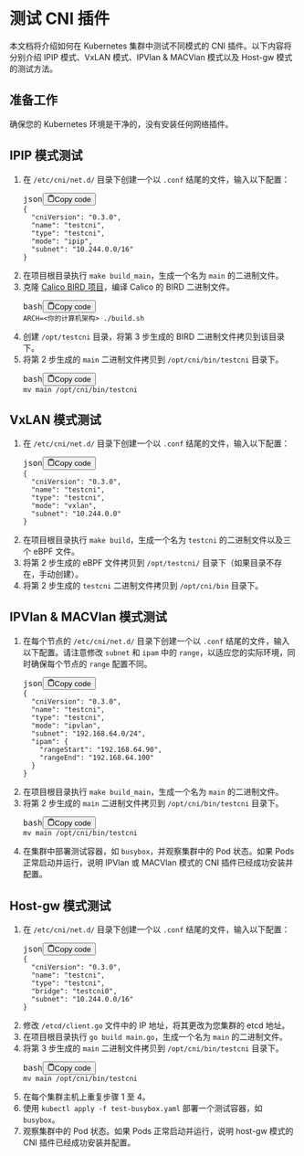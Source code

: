 # 测试 CNI 插件

本文档将介绍如何在 Kubernetes 集群中测试不同模式的 CNI 插件。以下内容将分别介绍 IPIP 模式、VxLAN 模式、IPVlan & MACVlan 模式以及 Host-gw 模式的测试方法。

## 准备工作

确保您的 Kubernetes 环境是干净的，没有安装任何网络插件。

## IPIP 模式测试

1. 在 `/etc/cni/net.d/` 目录下创建一个以 `.conf` 结尾的文件，输入以下配置：
   <pre class=""><div class="bg-black rounded-md mb-4"><div class="flex items-center relative text-gray-200 bg-gray-800 px-4 py-2 text-xs font-sans justify-between rounded-t-md"><span>json</span><button class="flex ml-auto gap-2"><svg stroke="currentColor" fill="none" stroke-width="2" viewBox="0 0 24 24" stroke-linecap="round" stroke-linejoin="round" class="h-4 w-4" height="1em" width="1em" xmlns="http://www.w3.org/2000/svg"><path d="M16 4h2a2 2 0 0 1 2 2v14a2 2 0 0 1-2 2H6a2 2 0 0 1-2-2V6a2 2 0 0 1 2-2h2"></path><rect x="8" y="2" width="8" height="4" rx="1" ry="1"></rect></svg>Copy code</button></div><div class="p-4 overflow-y-auto"><code class="!whitespace-pre hljs language-json">{
     &#34;cniVersion&#34;: &#34;0.3.0&#34;,
     &#34;name&#34;: &#34;testcni&#34;,
     &#34;type&#34;: &#34;testcni&#34;,
     &#34;mode&#34;: &#34;ipip&#34;,
     &#34;subnet&#34;: &#34;10.244.0.0/16&#34;
   }
   </code></div></div></pre>
2. 在项目根目录执行 `make build_main`，生成一个名为 `main` 的二进制文件。
3. 克隆 [Calico BIRD 项目](https://github.com/projectcalico/bird)，编译 Calico 的 BIRD 二进制文件。
   <pre class=""><div class="bg-black rounded-md mb-4"><div class="flex items-center relative text-gray-200 bg-gray-800 px-4 py-2 text-xs font-sans justify-between rounded-t-md"><span>bash</span><button class="flex ml-auto gap-2"><svg stroke="currentColor" fill="none" stroke-width="2" viewBox="0 0 24 24" stroke-linecap="round" stroke-linejoin="round" class="h-4 w-4" height="1em" width="1em" xmlns="http://www.w3.org/2000/svg"><path d="M16 4h2a2 2 0 0 1 2 2v14a2 2 0 0 1-2 2H6a2 2 0 0 1-2-2V6a2 2 0 0 1 2-2h2"></path><rect x="8" y="2" width="8" height="4" rx="1" ry="1"></rect></svg>Copy code</button></div><div class="p-4 overflow-y-auto"><code class="!whitespace-pre hljs language-bash">ARCH=&lt;你的计算机架构&gt; ./build.sh
   </code></div></div></pre>
4. 创建 `/opt/testcni` 目录，将第 3 步生成的 BIRD 二进制文件拷贝到该目录下。
5. 将第 2 步生成的 `main` 二进制文件拷贝到 `/opt/cni/bin/testcni` 目录下。
   <pre class=""><div class="bg-black rounded-md mb-4"><div class="flex items-center relative text-gray-200 bg-gray-800 px-4 py-2 text-xs font-sans justify-between rounded-t-md"><span>bash</span><button class="flex ml-auto gap-2"><svg stroke="currentColor" fill="none" stroke-width="2" viewBox="0 0 24 24" stroke-linecap="round" stroke-linejoin="round" class="h-4 w-4" height="1em" width="1em" xmlns="http://www.w3.org/2000/svg"><path d="M16 4h2a2 2 0 0 1 2 2v14a2 2 0 0 1-2 2H6a2 2 0 0 1-2-2V6a2 2 0 0 1 2-2h2"></path><rect x="8" y="2" width="8" height="4" rx="1" ry="1"></rect></svg>Copy code</button></div><div class="p-4 overflow-y-auto"><code class="!whitespace-pre hljs language-bash">mv main /opt/cni/bin/testcni
   </code></div></div></pre>

## VxLAN 模式测试

1. 在 `/etc/cni/net.d/` 目录下创建一个以 `.conf` 结尾的文件，输入以下配置：
   <pre class=""><div class="bg-black rounded-md mb-4"><div class="flex items-center relative text-gray-200 bg-gray-800 px-4 py-2 text-xs font-sans justify-between rounded-t-md"><span>json</span><button class="flex ml-auto gap-2"><svg stroke="currentColor" fill="none" stroke-width="2" viewBox="0 0 24 24" stroke-linecap="round" stroke-linejoin="round" class="h-4 w-4" height="1em" width="1em" xmlns="http://www.w3.org/2000/svg"><path d="M16 4h2a2 2 0 0 1 2 2v14a2 2 0 0 1-2 2H6a2 2 0 0 1-2-2V6a2 2 0 0 1 2-2h2"></path><rect x="8" y="2" width="8" height="4" rx="1" ry="1"></rect></svg>Copy code</button></div><div class="p-4 overflow-y-auto"><code class="!whitespace-pre hljs language-json">{
     &#34;cniVersion&#34;: &#34;0.3.0&#34;,
     &#34;name&#34;: &#34;testcni&#34;,
     &#34;type&#34;: &#34;testcni&#34;,
     &#34;mode&#34;: &#34;vxlan&#34;,
     &#34;subnet&#34;: &#34;10.244.0.0&#34;
   }
   </code></div></div></pre>
2. 在项目根目录执行 `make build`，生成一个名为 `testcni` 的二进制文件以及三个 eBPF 文件。
3. 将第 2 步生成的 eBPF 文件拷贝到 `/opt/testcni/` 目录下（如果目录不存在，手动创建）。
4. 将第 2 步生成的 `testcni` 二进制文件拷贝到 `/opt/cni/bin` 目录下。

## IPVlan & MACVlan 模式测试

1. 在每个节点的 `/etc/cni/net.d/` 目录下创建一个以 `.conf` 结尾的文件，输入以下配置。请注意修改 `subnet` 和 `ipam` 中的 `range`，以适应您的实际环境，同时确保每个节点的 `range` 配置不同。
   <pre class=""><div class="bg-black rounded-md mb-4"><div class="flex items-center relative text-gray-200 bg-gray-800 px-4 py-2 text-xs font-sans justify-between rounded-t-md"><span>json</span><button class="flex ml-auto gap-2"><svg stroke="currentColor" fill="none" stroke-width="2" viewBox="0 0 24 24" stroke-linecap="round" stroke-linejoin="round" class="h-4 w-4" height="1em" width="1em" xmlns="http://www.w3.org/2000/svg"><path d="M16 4h2a2 2 0 0 1 2 2v14a2 2 0 0 1-2 2H6a2 2 0 0 1-2-2V6a2 2 0 0 1 2-2h2"></path><rect x="8" y="2" width="8" height="4" rx="1" ry="1"></rect></svg>Copy code</button></div><div class="p-4 overflow-y-auto"><code class="!whitespace-pre hljs language-json">{
     &#34;cniVersion&#34;: &#34;0.3.0&#34;,
     &#34;name&#34;: &#34;testcni&#34;,
     &#34;type&#34;: &#34;testcni&#34;,
     &#34;mode&#34;: &#34;ipvlan&#34;,
     &#34;subnet&#34;: &#34;192.168.64.0/24&#34;,
     &#34;ipam&#34;: {
       &#34;rangeStart&#34;: &#34;192.168.64.90&#34;,
       &#34;rangeEnd&#34;: &#34;192.168.64.100&#34;
     }
   }
   </code></div></div></pre>
2. 在项目根目录执行 `make build_main`，生成一个名为 `main` 的二进制文件。
3. 将第 2 步生成的 `main` 二进制文件拷贝到 `/opt/cni/bin/testcni` 目录下。
   <pre class=""><div class="bg-black rounded-md mb-4"><div class="flex items-center relative text-gray-200 bg-gray-800 px-4 py-2 text-xs font-sans justify-between rounded-t-md"><span>bash</span><button class="flex ml-auto gap-2"><svg stroke="currentColor" fill="none" stroke-width="2" viewBox="0 0 24 24" stroke-linecap="round" stroke-linejoin="round" class="h-4 w-4" height="1em" width="1em" xmlns="http://www.w3.org/2000/svg"><path d="M16 4h2a2 2 0 0 1 2 2v14a2 2 0 0 1-2 2H6a2 2 0 0 1-2-2V6a2 2 0 0 1 2-2h2"></path><rect x="8" y="2" width="8" height="4" rx="1" ry="1"></rect></svg>Copy code</button></div><div class="p-4 overflow-y-auto"><code class="!whitespace-pre hljs language-bash">mv main /opt/cni/bin/testcni
   </code></div></div></pre>
4. 在集群中部署测试容器，如 `busybox`，并观察集群中的 Pod 状态。如果 Pods 正常启动并运行，说明 IPVlan 或 MACVlan 模式的 CNI 插件已经成功安装并配置。

## Host-gw 模式测试

1. 在 `/etc/cni/net.d/` 目录下创建一个以 `.conf` 结尾的文件，输入以下配置：
   <pre class=""><div class="bg-black rounded-md mb-4"><div class="flex items-center relative text-gray-200 bg-gray-800 px-4 py-2 text-xs font-sans justify-between rounded-t-md"><span>json</span><button class="flex ml-auto gap-2"><svg stroke="currentColor" fill="none" stroke-width="2" viewBox="0 0 24 24" stroke-linecap="round" stroke-linejoin="round" class="h-4 w-4" height="1em" width="1em" xmlns="http://www.w3.org/2000/svg"><path d="M16 4h2a2 2 0 0 1 2 2v14a2 2 0 0 1-2 2H6a2 2 0 0 1-2-2V6a2 2 0 0 1 2-2h2"></path><rect x="8" y="2" width="8" height="4" rx="1" ry="1"></rect></svg>Copy code</button></div><div class="p-4 overflow-y-auto"><code class="!whitespace-pre hljs language-json">{
     &#34;cniVersion&#34;: &#34;0.3.0&#34;,
     &#34;name&#34;: &#34;testcni&#34;,
     &#34;type&#34;: &#34;testcni&#34;,
     &#34;bridge&#34;: &#34;testcni0&#34;,
     &#34;subnet&#34;: &#34;10.244.0.0/16&#34;
   }
   </code></div></div></pre>
2. 修改 `/etcd/client.go` 文件中的 IP 地址，将其更改为您集群的 etcd 地址。
3. 在项目根目录执行 `go build main.go`，生成一个名为 `main` 的二进制文件。
4. 将第 3 步生成的 `main` 二进制文件拷贝到 `/opt/cni/bin/testcni` 目录下。
   <pre class=""><div class="bg-black rounded-md mb-4"><div class="flex items-center relative text-gray-200 bg-gray-800 px-4 py-2 text-xs font-sans justify-between rounded-t-md"><span>bash</span><button class="flex ml-auto gap-2"><svg stroke="currentColor" fill="none" stroke-width="2" viewBox="0 0 24 24" stroke-linecap="round" stroke-linejoin="round" class="h-4 w-4" height="1em" width="1em" xmlns="http://www.w3.org/2000/svg"><path d="M16 4h2a2 2 0 0 1 2 2v14a2 2 0 0 1-2 2H6a2 2 0 0 1-2-2V6a2 2 0 0 1 2-2h2"></path><rect x="8" y="2" width="8" height="4" rx="1" ry="1"></rect></svg>Copy code</button></div><div class="p-4 overflow-y-auto"><code class="!whitespace-pre hljs language-bash">mv main /opt/cni/bin/testcni
   </code></div></div></pre>
5. 在每个集群主机上重复步骤 1 至 4。
6. 使用 `kubectl apply -f test-busybox.yaml` 部署一个测试容器，如 `busybox`。
7. 观察集群中的 Pod 状态。如果 Pods 正常启动并运行，说明 host-gw 模式的 CNI 插件已经成功安装并配置。






